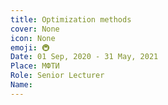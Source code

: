 ```yaml
---
title: Optimization methods
cover: None
icon: None
emoji: 🚇
Date: 01 Sep, 2020 - 31 May, 2021
Place: МФТИ
Role: Senior Lecturer
Name: 
---
```


